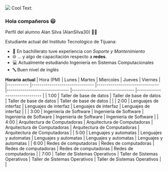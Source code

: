 ![](https://images.cooltext.com/5508513.png)
<a href="http://cooltext.com" target="_top"><img src="https://cooltext.com/images/ct_pixel.gif" width="80" height="15" alt="Cool Text: Logo and Graphics Generator" border="0" /></a>
### Hola compañeros 😃


Perfil del alumno Alan Silva (AlanSilva30) 🎇🎇

Estudiante actual del Instituto Tecnológico de Tijuana:

- 🔧 En bachillerato tuve experiencia con *Soporte y Mantenimiento*
- 🌐 ... y algo de capacitación respecto a **redes**.
- 💻 Actualmente estudiando Ingeniería en Sistemas Computacionales
- 🔤 Buen nivel de inglés

**Horario actual**
| Hora (PM) 	| Lunes                         	| Martes                        	| Miercoles                     	| Jueves                        	| Viernes                      	|
|-----------	|-------------------------------	|-------------------------------	|-------------------------------	|-------------------------------	|------------------------------	|
| 1:00      	| Taller de base de datos       	| Taller de base de datos       	| Taller de base de datos       	| Taller de base de datos       	|                              	|
| 2:00      	| Lenguajes de interfaz         	| Lenguajes de interfaz         	| Lenguajes de interfaz         	| Lenguajes de interfaz         	|                              	|
| 3:00      	| Ingeniería de Software        	| Ingeniería de Software        	| Ingeniería de Software        	| Ingeniería de Software        	| Ingeniería de Software       	|
| 4:00      	| Arquitectura de Computadoras  	| Arquitectura de Computadoras  	| Arquitectura de Computadoras  	| Arquitectura de Computadoras  	| Arquitectura de Computadoras 	|
| 5:00      	| Lenguajes  y automatas        	| Lenguajes  y automatas        	| Lenguajes  y automatas        	| Lenguajes  y automatas        	| Lenguajes  y automatas       	|
| 6:00      	| Redes de computadoras         	| Redes de computadoras         	| Redes de computadoras         	| Redes de computadoras         	| Redes de computadoras        	|
| 7:00      	| Taller de Sistemas Operativos 	| Taller de Sistemas Operativos 	| Taller de Sistemas Operativos 	| Taller de Sistemas Operativos 	|                              	|
